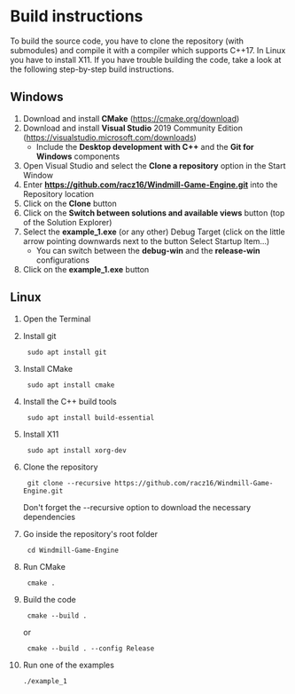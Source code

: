 # Build instructions

To build the source code, you have to clone the repository (with submodules) and compile it with a compiler which supports C++17. In Linux you have to install X11. If you have trouble building the code, take a look at the following step-by-step build instructions.

## Windows

1. Download and install __CMake__ (<https://cmake.org/download>)
2. Download and install __Visual Studio__ 2019 Community Edition (<https://visualstudio.microsoft.com/downloads>)
   - Include the __Desktop development with C++__ and the __Git for Windows__ components
3. Open Visual Studio and select the __Clone a repository__ option in the Start Window
4. Enter __<https://github.com/racz16/Windmill-Game-Engine.git>__ into the Repository location
5. Click on the __Clone__ button
6. Click on the __Switch between solutions and available views__ button (top of the Solution Explorer)
7. Select the __example_1.exe__ (or any other) Debug Target (click on the little arrow pointing downwards next to the button Select Startup Item...)
   - You can switch between the __debug-win__ and the __release-win__ configurations
8. Click on the __example_1.exe__ button

## Linux

1. Open the Terminal
2. Install git

        sudo apt install git

3. Install CMake

        sudo apt install cmake

4. Install the C++ build tools

        sudo apt install build-essential

5. Install X11

        sudo apt install xorg-dev

6. Clone the repository

        git clone --recursive https://github.com/racz16/Windmill-Game-Engine.git

    Don't forget the --recursive option to download the necessary dependencies

7. Go inside the repository's root folder

        cd Windmill-Game-Engine

8. Run CMake

        cmake .

9. Build the code

        cmake --build .

    or

        cmake --build . --config Release

10. Run one of the examples

        ./example_1
